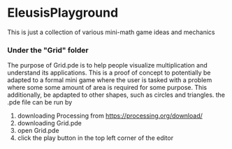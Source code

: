 # EleusisPlayground
This is just a collection of various mini-math game ideas and mechanics

### Under the "Grid" folder
The purpose of Grid.pde is to help people visualize multiplication and understand its applications. This is a proof of concept to potentially be adapted to a formal mini game where the user is tasked with a problem where some some amount of area is required for some purpose. This additionally, be apdapted to other shapes, such as circles and triangles.
the .pde file can be run by 
  1. downloading Processing from https://processing.org/download/
  2. downloading Grid.pde
  3. open Grid.pde
  4. click the play button in the top left corner of the editor
